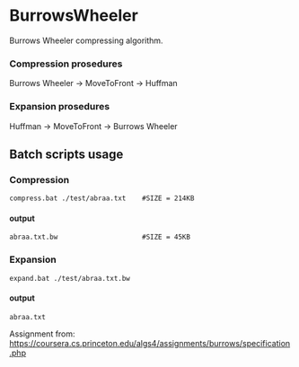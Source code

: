 # BurrowsWheeler

Burrows Wheeler compressing algorithm.

### Compression prosedures
Burrows Wheeler -> MoveToFront -> Huffman

### Expansion prosedures
Huffman -> MoveToFront -> Burrows Wheeler

## Batch scripts usage

### Compression
```
compress.bat ./test/abraa.txt    #SIZE = 214KB
```
#### output
```
abraa.txt.bw                     #SIZE = 45KB
```

### Expansion
```
expand.bat ./test/abraa.txt.bw
```
#### output
```
abraa.txt
```


Assignment from: https://coursera.cs.princeton.edu/algs4/assignments/burrows/specification.php
